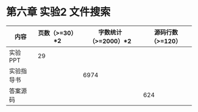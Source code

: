 # **第六章 实验2 文件搜索**

| 内容       | 页数（>=30）*2 | 字数统计（>=2000）*2 | 源码行数（>=120） |
| ---------- | -------------- | -------------------- | ----------------- |
| 实验PPT    | 29             |                      |                   |
| 实验指导书 |                | 6974                 |                   |
| 答案源码   |                |                      | 624               |

